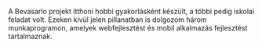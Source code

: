 A Bevasarlo projekt itthoni hobbi gyakorlásként készült, a többi pedig iskolai feladat volt. Ezeken kívül jelen pillanatban is dolgozom három munkaprogramon, amelyek webfejlesztést és mobil alkalmazás fejlesztést tartalmaznak.
